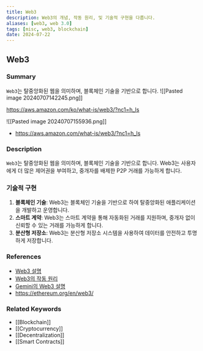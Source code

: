```yaml
---
title: Web3
description: Web3의 개념, 작동 원리, 및 기술적 구현을 다룹니다.
aliases: [web3, web 3.0]
tags: [misc, web3, blockchain]
date: 2024-07-22
---
```


## Web3

### Summary

`Web3`는 탈중앙화된 웹을 의미하며, 블록체인 기술을 기반으로 합니다.
![[Pasted image 20240707142245.png]]

https://aws.amazon.com/ko/what-is/web3/?nc1=h_ls

![[Pasted image 20240707155936.png]]

- https://aws.amazon.com/what-is/web3/?nc1=h_ls

### Description

`Web3`는 탈중앙화된 웹을 의미하며, 블록체인 기술을 기반으로 합니다. Web3는 사용자에게 더 많은 제어권을 부여하고, 중개자를 배제한 P2P 거래를 가능하게 합니다.

### 기술적 구현

1. **블록체인 기술**: Web3는 블록체인 기술을 기반으로 하여 탈중앙화된 애플리케이션을 개발하고 운영합니다.
2. **스마트 계약**: Web3는 스마트 계약을 통해 자동화된 거래를 지원하며, 중개자 없이 신뢰할 수 있는 거래를 가능하게 합니다.
3. **분산형 저장소**: Web3는 분산형 저장소 시스템을 사용하여 데이터를 안전하고 투명하게 저장합니다.

### References

- [Web3 설명](https://en.wikipedia.org/wiki/Web3)
- [Web3의 작동 원리](https://www.investopedia.com/terms/w/web3.asp)
- [Gemini의 Web3 설명](https://www.gemini.com/cryptopedia/search?query=web3)
-  https://ethereum.org/en/web3/

### Related Keywords

- [[Blockchain]]
- [[Cryptocurrency]]
- [[Decentralization]]
- [[Smart Contracts]]

